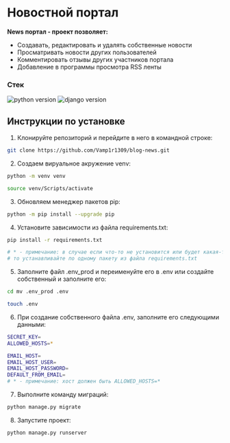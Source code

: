 # Новостной портал

****News портал - проект позволяет:****

- Создавать, редактировать и удалять собственные новости
- Просматривать новости других пользователей
- Комментировать отзывы других участников портала
- Добавление в программы просмотра RSS ленты

### **Стек**
![python version](https://img.shields.io/badge/Python-3.11-green) ![django version](https://img.shields.io/badge/Django-4.1-green)

## Инструкции по установке

1. Клонируйте репозиторий и перейдите в него в командной строке:
```bash
git clone https://github.com/Vamp1r1309/blog-news.git
```
2. Создаем вируальное акружение venv:
```bash
python -m venv venv
```
```bash
source venv/Scripts/activate
```
3. Обновляем менеджер пакетов pip:
```bash
python -m pip install --upgrade pip
```
4. Установите зависимости из файла requirements.txt:
```bash
pip install -r requirements.txt
```
```bash
# * - примечание: в случае если что-то не установится или будет какая-то ошибка,
# то устанавливайте по одному пакету из файла requirements.txt
```
5. Заполните файл .env_prod и переименуйте его в .env или создайте собственный и заполните его:
```bash
cd mv .env_prod .env
```
```bash
touch .env
```
6. При создание собственного файла .env, заполните его следующими данными:
```bash
SECRET_KEY=
ALLOWED_HOSTS=*

EMAIL_HOST=
EMAIL_HOST_USER=
EMAIL_HOST_PASSWORD=
DEFAULT_FROM_EMAIL=
# * - примечание: хост должен быть ALLOWED_HOSTS=*
```
7. Выполните команду миграций:
```bash
python manage.py migrate
```
8. Запустите проект:
```bash
python manage.py runserver
```
<br>
